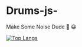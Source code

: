 # Drums-js-
Make Some Noise Dude 🥁 😀

[![Top Langs](https://github-readme-stats.vercel.app/api/top-langs/?username=krishnasai231&layout=compact)](https://github.com/krishnasai231/github-readme-stats)
